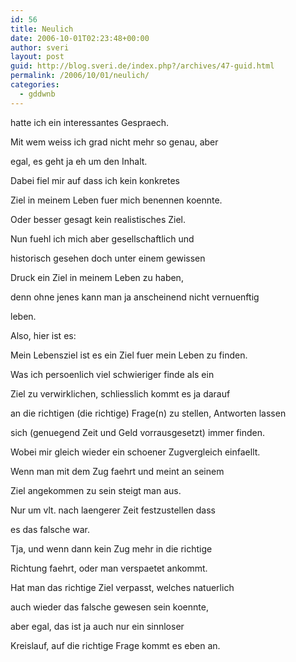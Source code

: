 ```yaml
---
id: 56
title: Neulich
date: 2006-10-01T02:23:48+00:00
author: sveri
layout: post
guid: http://blog.sveri.de/index.php?/archives/47-guid.html
permalink: /2006/10/01/neulich/
categories:
  - gddwnb
---
```

hatte ich ein interessantes Gespraech.
  
Mit wem weiss ich grad nicht mehr so genau, aber
  
egal, es geht ja eh um den Inhalt.

Dabei fiel mir auf dass ich kein konkretes
  
Ziel in meinem Leben fuer mich benennen koennte.
  
Oder besser gesagt kein realistisches Ziel.

Nun fuehl ich mich aber gesellschaftlich und
  
historisch gesehen doch unter einem gewissen
  
Druck ein Ziel in meinem Leben zu haben,
  
denn ohne jenes kann man ja anscheinend nicht vernuenftig
  
leben.

Also, hier ist es:
  
Mein Lebensziel ist es ein Ziel fuer mein Leben zu finden.

Was ich persoenlich viel schwieriger finde als ein
  
Ziel zu verwirklichen, schliesslich kommt es ja darauf
  
an die richtigen (die richtige) Frage(n) zu stellen, Antworten lassen
  
sich (genuegend Zeit und Geld vorrausgesetzt) immer finden.

Wobei mir gleich wieder ein schoener Zugvergleich einfaellt.
  
Wenn man mit dem Zug faehrt und meint an seinem
  
Ziel angekommen zu sein steigt man aus.
  
Nur um vlt. nach laengerer Zeit festzustellen dass
  
es das falsche war.
  
Tja, und wenn dann kein Zug mehr in die richtige
  
Richtung faehrt, oder man verspaetet ankommt.
  
Hat man das richtige Ziel verpasst, welches natuerlich
  
auch wieder das falsche gewesen sein koennte, 
  
aber egal, das ist ja auch nur ein sinnloser
  
Kreislauf, auf die richtige Frage kommt es eben an.